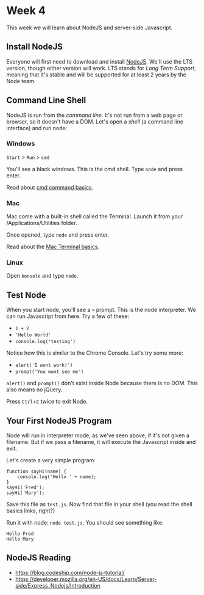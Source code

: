 # Week 4

This week we will learn about NodeJS and server-side Javascript.

## Install NodeJS
Everyone will first need to download and install [NodeJS](https://nodejs.org/en/).  We'll use the LTS version, though either version will work.  LTS stands for _Long Term Support_,  meaning that it's stable and will be supported for at least 2 years by the Node team.

## Command Line Shell
NodeJS is run from the _command line_.  It's not run from a web page or browser, so it doesn't have a DOM.  Let's open a _shell_ (a command line interface) and run node:

### Windows
`Start` > `Run` > `cmd`

You'll see a black windows.  This is the cmd shell.  Type `node` and press enter.

Read about [cmd command basics](https://www.digitalcitizen.life/command-prompt-how-use-basic-commands).

### Mac
Mac come with a built-in shell called the Terminal. Launch it from your /Applications/Utilities folder.

Once opened, type `node` and press enter.

Read about the [Mac Terminal basics](http://blog.teamtreehouse.com/introduction-to-the-mac-os-x-command-line).

### Linux
Open `konsole` and type `node`.


## Test Node
When you start node, you'll see a `>` prompt.  This is the node interpreter.  We can run Javascript from here.  Try a few of these:
- `1 + 2`
- `'Hello World'`
- `console.log('testing')`

Notice how this is similar to the Chrome Console. Let's try some more:
- `alert('I wont work!')`
- `prompt('You wont see me')`

`alert()` and `prompt()` don't exist inside Node because there is no DOM. This also means no jQuery.

Press `Ctrl`+`C` twice to exit Node.

## Your First NodeJS Program
Node will run in interpreter mode, as we've seen above, if it's not given a filename.  But if we pass a filename, it will execute the Javascript inside and exit.

Let's create a very simple program:
```
function sayHi(name) {
    console.log('Hello ' + name);
}
sayHi('Fred');
sayHi('Mary');
```

Save this file as `test.js`.  Now find that file in your shell (you read the shell basics links, right?)

Run it with node: `node test.js`.  You should see something like:
```
Hello Fred
Hello Mary
```

## NodeJS Reading
- https://blog.codeship.com/node-js-tutorial/
- https://developer.mozilla.org/en-US/docs/Learn/Server-side/Express_Nodejs/Introduction
